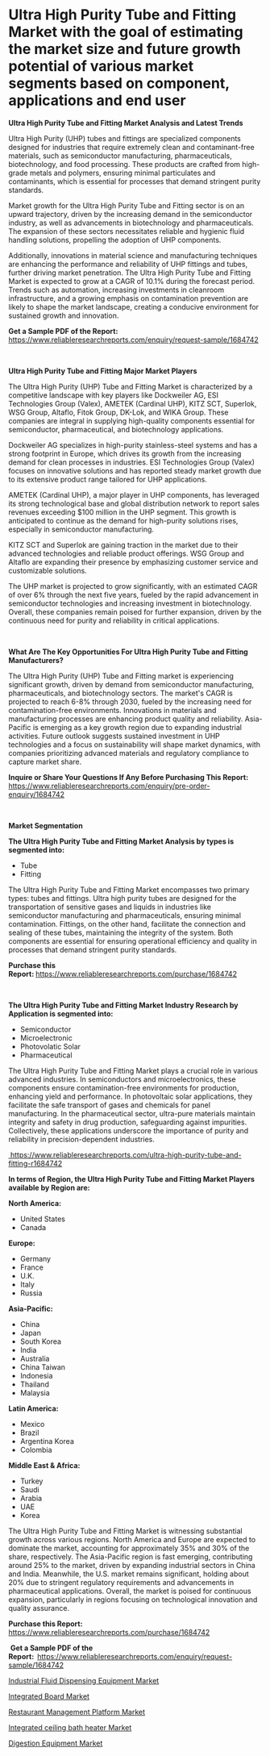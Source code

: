 <p><h1>Ultra High Purity Tube and Fitting Market with the goal of estimating the market size and future growth potential of various market segments based on component, applications and end user</h1></p><p><strong>Ultra High Purity Tube and Fitting Market Analysis and Latest Trends</strong></p>
<p><p>Ultra High Purity (UHP) tubes and fittings are specialized components designed for industries that require extremely clean and contaminant-free materials, such as semiconductor manufacturing, pharmaceuticals, biotechnology, and food processing. These products are crafted from high-grade metals and polymers, ensuring minimal particulates and contaminants, which is essential for processes that demand stringent purity standards.</p><p>Market growth for the Ultra High Purity Tube and Fitting sector is on an upward trajectory, driven by the increasing demand in the semiconductor industry, as well as advancements in biotechnology and pharmaceuticals. The expansion of these sectors necessitates reliable and hygienic fluid handling solutions, propelling the adoption of UHP components. </p><p>Additionally, innovations in material science and manufacturing techniques are enhancing the performance and reliability of UHP fittings and tubes, further driving market penetration. The Ultra High Purity Tube and Fitting Market is expected to grow at a CAGR of 10.1% during the forecast period. Trends such as automation, increasing investments in cleanroom infrastructure, and a growing emphasis on contamination prevention are likely to shape the market landscape, creating a conducive environment for sustained growth and innovation.</p></p>
<p><strong>Get a Sample PDF of the Report:&nbsp;</strong> <a href="https://www.reliableresearchreports.com/enquiry/request-sample/1684742?utm_campaign=38&utm_medium=2&utm_source=Github&utm_content=ia&utm_term=16102024&utm_id=ultra-high-purity-tube-and-fitting">https://www.reliableresearchreports.com/enquiry/request-sample/1684742</a></p>
<p>&nbsp;</p>
<p><strong>Ultra High Purity Tube and Fitting Major Market Players</strong></p>
<p><p>The Ultra High Purity (UHP) Tube and Fitting Market is characterized by a competitive landscape with key players like Dockweiler AG, ESI Technologies Group (Valex), AMETEK (Cardinal UHP), KITZ SCT, Superlok, WSG Group, Altaflo, Fitok Group, DK-Lok, and WIKA Group. These companies are integral in supplying high-quality components essential for semiconductor, pharmaceutical, and biotechnology applications.</p><p>Dockweiler AG specializes in high-purity stainless-steel systems and has a strong footprint in Europe, which drives its growth from the increasing demand for clean processes in industries. ESI Technologies Group (Valex) focuses on innovative solutions and has reported steady market growth due to its extensive product range tailored for UHP applications.</p><p>AMETEK (Cardinal UHP), a major player in UHP components, has leveraged its strong technological base and global distribution network to report sales revenues exceeding $100 million in the UHP segment. This growth is anticipated to continue as the demand for high-purity solutions rises, especially in semiconductor manufacturing.</p><p>KITZ SCT and Superlok are gaining traction in the market due to their advanced technologies and reliable product offerings. WSG Group and Altaflo are expanding their presence by emphasizing customer service and customizable solutions.</p><p>The UHP market is projected to grow significantly, with an estimated CAGR of over 6% through the next five years, fueled by the rapid advancement in semiconductor technologies and increasing investment in biotechnology. Overall, these companies remain poised for further expansion, driven by the continuous need for purity and reliability in critical applications.</p></p>
<p>&nbsp;</p>
<p><strong>What Are The Key Opportunities For Ultra High Purity Tube and Fitting Manufacturers?</strong></p>
<p><p>The Ultra High Purity (UHP) Tube and Fitting market is experiencing significant growth, driven by demand from semiconductor manufacturing, pharmaceuticals, and biotechnology sectors. The market's CAGR is projected to reach 6-8% through 2030, fueled by the increasing need for contamination-free environments. Innovations in materials and manufacturing processes are enhancing product quality and reliability. Asia-Pacific is emerging as a key growth region due to expanding industrial activities. Future outlook suggests sustained investment in UHP technologies and a focus on sustainability will shape market dynamics, with companies prioritizing advanced materials and regulatory compliance to capture market share.</p></p>
<p><strong>Inquire or Share Your Questions If Any Before Purchasing This Report:</strong> <a href="https://www.reliableresearchreports.com/enquiry/pre-order-enquiry/1684742?utm_campaign=38&utm_medium=2&utm_source=Github&utm_content=ia&utm_term=16102024&utm_id=ultra-high-purity-tube-and-fitting">https://www.reliableresearchreports.com/enquiry/pre-order-enquiry/1684742</a></p>
<p>&nbsp;</p>
<p><strong>Market Segmentation</strong></p>
<p><strong>The Ultra High Purity Tube and Fitting Market Analysis by types is segmented into:</strong></p>
<p><ul><li>Tube</li><li>Fitting</li></ul></p>
<p><p>The Ultra High Purity Tube and Fitting Market encompasses two primary types: tubes and fittings. Ultra high purity tubes are designed for the transportation of sensitive gases and liquids in industries like semiconductor manufacturing and pharmaceuticals, ensuring minimal contamination. Fittings, on the other hand, facilitate the connection and sealing of these tubes, maintaining the integrity of the system. Both components are essential for ensuring operational efficiency and quality in processes that demand stringent purity standards.</p></p>
<p><strong>Purchase this Report:&nbsp;</strong><a href="https://www.reliableresearchreports.com/purchase/1684742?utm_campaign=38&utm_medium=2&utm_source=Github&utm_content=ia&utm_term=16102024&utm_id=ultra-high-purity-tube-and-fitting">https://www.reliableresearchreports.com/purchase/1684742</a></p>
<p>&nbsp;</p>
<p><strong>The Ultra High Purity Tube and Fitting Market Industry Research by Application is segmented into:</strong></p>
<p><ul><li>Semiconductor</li><li>Microelectronic</li><li>Photovolatic Solar</li><li>Pharmaceutical</li></ul></p>
<p><p>The Ultra High Purity Tube and Fitting Market plays a crucial role in various advanced industries. In semiconductors and microelectronics, these components ensure contamination-free environments for production, enhancing yield and performance. In photovoltaic solar applications, they facilitate the safe transport of gases and chemicals for panel manufacturing. In the pharmaceutical sector, ultra-pure materials maintain integrity and safety in drug production, safeguarding against impurities. Collectively, these applications underscore the importance of purity and reliability in precision-dependent industries.</p></p>
<p><a href="https://www.reliableresearchreports.com/ultra-high-purity-tube-and-fitting-r1684742?utm_campaign=38&utm_medium=2&utm_source=Github&utm_content=ia&utm_term=16102024&utm_id=ultra-high-purity-tube-and-fitting">&nbsp;https://www.reliableresearchreports.com/ultra-high-purity-tube-and-fitting-r1684742</a></p>
<p><strong>In terms of Region, the Ultra High Purity Tube and Fitting Market Players available by Region are:</strong></p>
<p>
    <p> <strong> North America: </strong>
        <ul>
            <li>United States</li>
            <li>Canada</li>
        </ul>
        </p> 
    <p> <strong> Europe: </strong>
        <ul>
            <li>Germany</li>
            <li>France</li>
            <li>U.K.</li>
            <li>Italy</li>
            <li>Russia</li>
        </ul>
        </p> 
    <p> <strong> Asia-Pacific: </strong>
        <ul>
            <li>China</li>
            <li>Japan</li>
            <li>South Korea</li>
            <li>India</li>
            <li>Australia</li>
            <li>China Taiwan</li>
            <li>Indonesia</li>
            <li>Thailand</li>
            <li>Malaysia</li>
        </ul>
        </p> 
    <p> <strong> Latin America: </strong>
        <ul>
            <li>Mexico</li>
            <li>Brazil</li>
            <li>Argentina Korea</li>
            <li>Colombia</li>
        </ul>
        </p> 
    <p> <strong> Middle East & Africa: </strong>
        <ul>
            <li>Turkey</li>
            <li>Saudi</li>
            <li>Arabia</li>
            <li>UAE</li>
            <li>Korea</li>
        </ul>
    </p>
    </p>
<p><p>The Ultra High Purity Tube and Fitting Market is witnessing substantial growth across various regions. North America and Europe are expected to dominate the market, accounting for approximately 35% and 30% of the share, respectively. The Asia-Pacific region is fast emerging, contributing around 25% to the market, driven by expanding industrial sectors in China and India. Meanwhile, the U.S. market remains significant, holding about 20% due to stringent regulatory requirements and advancements in pharmaceutical applications. Overall, the market is poised for continuous expansion, particularly in regions focusing on technological innovation and quality assurance.</p></p>
<p><strong>Purchase this Report: </strong><a href="https://www.reliableresearchreports.com/purchase/1684742?utm_campaign=38&utm_medium=2&utm_source=Github&utm_content=ia&utm_term=16102024&utm_id=ultra-high-purity-tube-and-fitting">https://www.reliableresearchreports.com/purchase/1684742</a></p>
<p>&nbsp;<strong>Get a Sample PDF of the Report:&nbsp;&nbsp;</strong><a href="https://www.reliableresearchreports.com/enquiry/request-sample/1684742?utm_campaign=38&utm_medium=2&utm_source=Github&utm_content=ia&utm_term=16102024&utm_id=ultra-high-purity-tube-and-fitting">https://www.reliableresearchreports.com/enquiry/request-sample/1684742</a></p>
<p><strong></strong></p>
<p><p><a href="https://www.linkedin.com/pulse/analyzing-industrial-fluid-dispensing-equipment-market-vayte?trk=public_post_embed_feed-article-content&utm_campaign=38&utm_medium=2&utm_source=Github&utm_content=ia&utm_term=16102024&utm_id=ultra-high-purity-tube-and-fitting">Industrial Fluid Dispensing Equipment Market</a></p><p><a href="https://github.com/KejsiLoshi121/Market-Research-Report-List-1/blob/main/integrated-board-market.md?utm_campaign=38&utm_medium=2&utm_source=Github&utm_content=ia&utm_term=16102024&utm_id=ultra-high-purity-tube-and-fitting">Integrated Board Market</a></p><p><a href="https://www.linkedin.com/pulse/restaurant-management-platform-market-trends-strategic-ovobc?trk=public_post_embed_feed-article-content&utm_campaign=38&utm_medium=2&utm_source=Github&utm_content=ia&utm_term=16102024&utm_id=ultra-high-purity-tube-and-fitting">Restaurant Management Platform Market</a></p><p><a href="https://github.com/tacitam515l/Market-Research-Report-List-1/blob/main/integrated-ceiling-bath-heater-market.md?utm_campaign=38&utm_medium=2&utm_source=Github&utm_content=ia&utm_term=16102024&utm_id=ultra-high-purity-tube-and-fitting">Integrated ceiling bath heater Market</a></p><p><a href="https://issuu.com/reportprime-2/docs/digestion-equipment-market-size-203_b14daffadd95d2?utm_campaign=38&utm_medium=2&utm_source=Github&utm_content=ia&utm_term=16102024&utm_id=ultra-high-purity-tube-and-fitting">Digestion Equipment Market</a></p></p>